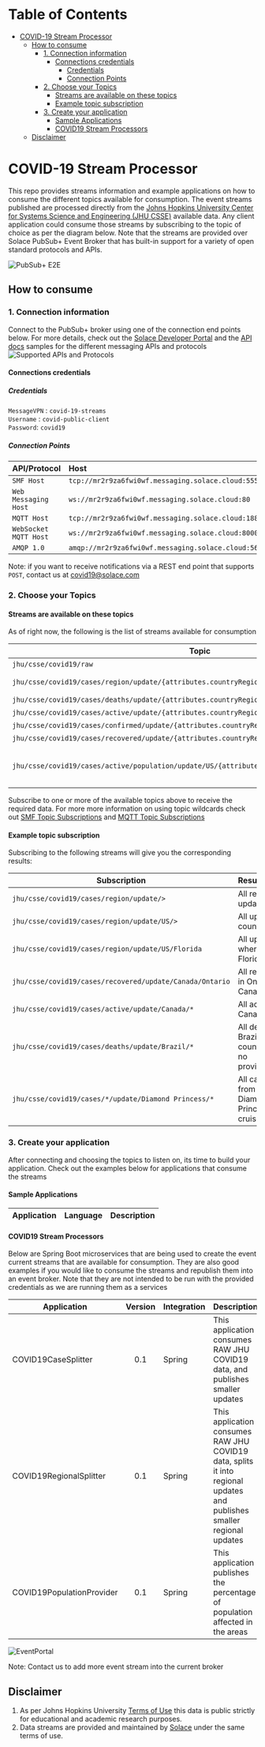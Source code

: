 Table of Contents
=================
   * [COVID-19 Stream Processor](#covid-19-stream-processor)
      * [How to consume](#how-to-consume)
         * [1. Connection information](#1-connection-information)
            * [Connections credentials](#connections-credentials)
               * [Credentials](#credentials)
               * [Connection Points](#connection-points)
         * [2. Choose your Topics](#2-choose-your-topics)
            * [Streams are available on these topics](#streams-are-available-on-these-topics)
            * [Example topic subscription](#example-topic-subscription)
         * [3. Create your application](#3-create-your-application)
            * [Sample Applications](#sample-applications)
            * [COVID19 Stream Processors](#covid19-stream-processors)
      * [Disclaimer](#disclaimer)

# COVID-19 Stream Processor

This repo provides streams information and example applications on how to consume the different topics available for consumption. The event streams published are processed directly from the [Johns Hopkins University Center for Systems Science and Engineering (JHU CSSE)](https://systems.jhu.edu/) available data. Any client application could consume those streams by subscribing to the topic of choice as per the diagram below. Note that the streams are provided over Solace PubSub+ Event Broker that has built-in support for a variety of open standard protocols and APIs.

![PubSub+ E2E](./img/PubSub_COVID.jpg) 

## How to consume
### 1. Connection information

Connect to the PubSub+ broker using one of the connection end points below. For more details, check out the [Solace Developer Portal](https://www.solace.dev) and the [API docs](https://docs.solace.com/APIs.htm) samples for the different messaging APIs and protocols  
![Supported APIs and Protocols](https://www.solace.dev/static/solace-apis-protocols-support-9cdf3a1620efa0a64c238bf062835735.png)

#### Connections credentials
##### Credentials
`MessageVPN` : `covid-19-streams`  
`Username` : `covid-public-client`  
`Password`: `covid19` 

##### Connection Points
| API/Protocol | Host |
|:---------- |:--------
|`SMF Host`|`tcp://mr2r9za6fwi0wf.messaging.solace.cloud:55555`|
|`Web Messaging Host`|`ws://mr2r9za6fwi0wf.messaging.solace.cloud:80`|
|`MQTT Host`|`tcp://mr2r9za6fwi0wf.messaging.solace.cloud:1883`|
|`WebSocket MQTT Host`|`ws://mr2r9za6fwi0wf.messaging.solace.cloud:8000`|
|`AMQP 1.0`|`amqp://mr2r9za6fwi0wf.messaging.solace.cloud:5672`|

Note: if you want to receive notifications via a REST end point that supports `POST`, contact us at covid19@solace.com


### 2. Choose your Topics


#### Streams are available on these topics
As of right now, the following is the list of streams available for consumption 

| Topic |  Description| Notes
| ---- |----|-------|
|`jhu/csse/covid19/raw`| Raw data |
|`jhu/csse/covid19/cases/region/update/{attributes.countryRegion}/{attributes.provinceState}`| Active/Deaths/Confirmed/Recovered for a region/state in one event | |
|`jhu/csse/covid19/cases/deaths/update/{attributes.countryRegion}/{attributes.provinceState}`| Deaths for a region/state | |
|`jhu/csse/covid19/cases/active/update/{attributes.countryRegion}/{attributes.provinceState}`| Active cases for a region/state | |
|`jhu/csse/covid19/cases/confirmed/update/{attributes.countryRegion}/{attributes.provinceState}`| Confirmed for a region/state | |
|`jhu/csse/covid19/cases/recovered/update/{attributes.countryRegion}/{attributes.provinceState}`| Recovered for a region/state | |
|`jhu/csse/covid19/cases/active/population/update/US/{attributes.provinceState}`| Shows the percentage of the population affected | Only US for now |

Subscribe to one or more of the available topics above to receive the required data. For more more information on using topic wildcards check out [SMF Topic Subscriptions](https://docs.solace.com/PubSub-Basics/Wildcard-Charaters-Topic-Subs.htm) and [MQTT Topic Subscriptions](https://docs.solace.com/Open-APIs-Protocols/MQTT/MQTT-Topics.htm#Wildcard)

#### Example topic subscription
Subscribing to the following streams will give you the corresponding results:

| Subscription        | Result   
| ------------- |:-------------|
|`jhu/csse/covid19/cases/region/update/>`|All region updates|
|`jhu/csse/covid19/cases/region/update/US/>`|All updates for country US|
|`jhu/csse/covid19/cases/region/update/US/Florida`|All updates where state is Florida|
|`jhu/csse/covid19/cases/recovered/update/Canada/Ontario`|All recovered in Ontario, Canada|
|`jhu/csse/covid19/cases/active/update/Canada/*`|All active in Canada|
|`jhu/csse/covid19/cases/deaths/update/Brazil/*`|All deaths in Brazil (Note: country with no province/state)|
|`jhu/csse/covid19/cases/*/update/Diamond Princess/*`|All case types from the Diamond Princess cruise ship|

### 3. Create your application
After connecting and choosing the topics to listen on, its time to build your application. Check out the examples below for applications that consume the streams

#### Sample Applications
| Application | Language | Description
| ---- | ---| --- |

#### COVID19 Stream Processors
Below are Spring Boot microservices that are being used to create the event current streams that are available for consumption. They are also good examples if you would like to consume the streams and republish them into an event broker. Note that they are not intended to be run with the provided credentials as we are running them as a services

| Application        | Version           | Integration  | Description |
| ------------- |:-------------:| :-----| :-----|
| COVID19CaseSplitter      | 0.1 | Spring | This application consumes RAW JHU COVID19 data, and publishes smaller updates |
| COVID19RegionalSplitter | 0.1      |    Spring | This application consumes RAW JHU COVID19 data, splits it into regional updates and publishes smaller regional updates
| COVID19PopulationProvider     | 0.1      |   Spring | This application publishes the percentage of population affected in the areas

![EventPortal](./img/EventPortal.png)

Note: Contact us to add more event stream into the current broker


## Disclaimer
1. As per Johns Hopkins University [Terms of Use](https://github.com/CSSEGISandData/COVID-19) this data is public strictly for educational and academic research purposes.
1. Data streams are provided and maintained by [Solace](https://www.solace.dev/) under the same terms of use.
